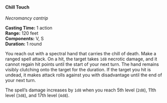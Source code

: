 #### Chill Touch
<!-- TODO Check and tag this spell -->
<!-- markdownlint-disable-next-line no-emphasis-as-heading -->
_Necromancy cantrip_

**Casting Time:** 1 action \
**Range:** 120 feet \
**Components:** V, S \
**Duration:** 1 round

You reach out with a spectral hand that carries the chill of death.
Make a ranged spell attack.
On a hit, the target takes `1d8` necrotic damage, and it cannot regain hit points until the start of your next turn.
The hand remains visibly clutching onto the target for the duration.
If the target you hit is undead, it makes attack rolls against you with disadvantage until the end of your next turn.

The spell’s damage increases by `1d8` when you reach 5th level (`2d8`), 11th level (`3d8`), and 17th level (`4d8`).
